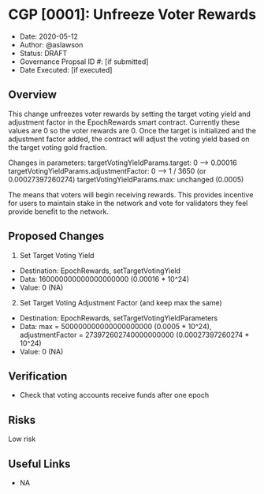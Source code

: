 # CGP [0001]: Unfreeze Voter Rewards

- Date: 2020-05-12
- Author: @aslawson
- Status: DRAFT
- Governance Propsal ID #: [if submitted]
- Date Executed: [if executed]

## Overview

This change unfreezes voter rewards by setting the target voting yield and adjustment factor in the EpochRewards smart contract. Currently these values are 0 so the voter rewards are 0.  Once the target is initialized and the adjustment factor added, the contract will adjust the voting yield based on the target voting gold fraction.

Changes in parameters:
targetVotingYieldParams.target: 0 --> 0.00016
targetVotingYieldParams.adjustmentFactor:  0 --> 1 / 3650  (or 0.00027397260274)
targetVotingYieldParams.max:  unchanged (0.0005)

The means that voters will begin receiving rewards.  This provides incentive for users to maintain stake in the network and vote for validators they feel provide benefit to the network.

## Proposed Changes

1. Set Target Voting Yield
  - Destination: EpochRewards, setTargetVotingYield
  - Data: 160000000000000000000 (0.00016 * 10^24)
  - Value: 0 (NA)
2. Set Target Voting Adjustment Factor (and keep max the same)
  - Destination: EpochRewards, setTargetVotingYieldParameters
  - Data: max = 500000000000000000000 (0.0005 * 10^24), adjustmentFactor = 273972602740000000000 (0.00027397260274 * 10^24)
  - Value: 0 (NA)

## Verification

- Check that voting accounts receive funds after one epoch

## Risks

Low risk

## Useful Links

- NA

